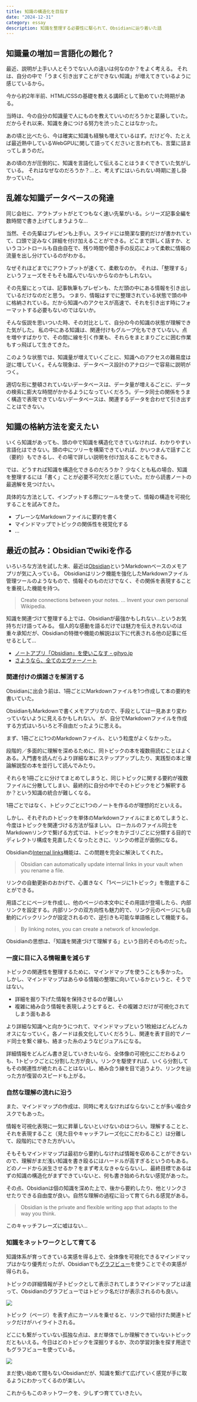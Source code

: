 ```yaml
---
title: 知識の構造化を目指す
date: "2024-12-31"
category: essay
description: 知識を整理する必要性に駆られて、Obsidianに辿り着いた話
---
```


## 知識量の増加＝言語化の難化？

最近、説明が上手い人とそうでない人の違いは何なのか？をよく考える。
それは、自分の中で「うまく引き出すことができない知識」が増えてきているように感じているから。

今から約2年半前、HTML/CSSの基礎を教える講師として勤めていた時期がある。

当時は、今の自分の知識量で人にものを教えていいのだろうかと葛藤していた。だからそれ以来、知識を身につける努力を渋ったことはなかった。

あの頃と比べたら、今は確実に知識も経験も増えているはず。だけど今、たとえば最近熱中しているWebGPUに関して語ってくださいと言われても、言葉に詰まってしまうのだ。

あの頃の方が圧倒的に、知識を言語化して伝えることはうまくできていた気がしている。
それはなぜなのだろうか？…と、考えずにはいられない時期に差し掛かっていた。

## 乱雑な知識データベースの発達

同じ会社に、アウトプットがとてつもなく速い先輩がいる。シリーズ記事全編を数時間で書き上げてしまうような…

当然、その先輩はプレゼンも上手い。スライドには簡潔な要約だけが書かれていて、口頭で淀みなく詳細を付け加えることができる。どこまで詳しく話すか、というコントロールも自由自在で、残り時間や聞き手の反応によって柔軟に情報の流量を出し分けているのがわかる。

なぜそれほどまでにアウトプットが速くて、柔軟なのか。
それは、「整理する」というフェーズをそもそも踏んでいないからなのかもしれない。

その先輩にとっては、記事執筆もプレゼンも、ただ頭の中にある情報を引き出しているだけなのだと思う。
つまり、情報はすでに整理されている状態で頭の中に格納されている。だから知識へのアクセスが高速で、それを引き出す時にフォーマットする必要もないのではないか。

そんな仮説を思いついた時、その対比として、自分の今の知識の状態が理解できた気がした。
私の中にある知識は、関連付けもグループ化もできていない。点を増やすばかりで、その間に線を引く作業も、それらをまとまりごとに囲む作業もすっ飛ばして生きてきた。

このような状態では、知識量が増えていくごとに、知識へのアクセスの難易度は逆に増していく。そんな現象は、データベース設計のアナロジーで容易に説明がつく。

適切な形に整頓されていないデータベースは、データ量が増えるごとに、データの検索に膨大な時間がかかるようになっていくだろう。データ同士の関係をうまく構造で表現できていないデータベースは、関連するデータを合わせて引き出すことはできない。

## 知識の格納方法を変えたい

いくら知識があっても、頭の中で知識を構造化できていなければ、わかりやすい言語化はできない。頭の中にツリーを構築できていれば、かいつまんで話すこと（要約）もできるし、その場で詳しい説明を付け加えることもできる。

では、どうすれば知識を構造化できるのだろうか？
少なくとも私の場合、知識を整理するには「書く」ことが必要不可欠だと感じていた。だから読書ノートの最適解を見つけたい。

具体的な方法として、インプットする際にツールを使って、情報の構造を可視化することを試みてきた。

- プレーンなMarkdownファイルに要約を書く
- マインドマップでトピックの関係性を視覚化する
- …

## 最近の試み：Obsidianでwikiを作る

いろいろな方法を試した末、最近は[Obsidian](https://obsidian.md/)というMarkdownベースのメモアプリが気に入っている。
Obsidianはリンク機能を強化したMarkdownファイル管理ツールのようなもので、情報そのものだけでなく、その関係を表現することを重視した機能を持つ。

> Create connections between your notes. ... Invent your own personal Wikipedia.

知識を関連づけて整理する上では、Obsidianが最強かもしれない…というお気持ちだけ語ってみる。
個人的な感動を語るだけでは魅力を伝えきれないのは重々承知だが、Obsidianの特徴や機能の解説は以下に代表される他の記事に任せるとして…

- [ノートアプリ「Obsidian」を使いこなす - gihyo.jp](https://gihyo.jp/list/group/%E3%83%8E%E3%83%BC%E3%83%88%E3%82%A2%E3%83%97%E3%83%AA-Obsidian-%E3%82%92%E4%BD%BF%E3%81%84%E3%81%93%E3%81%AA%E3%81%99)
- [さようなら、全てのエヴァーノート](https://honeshabri.hatenablog.com/entry/Evernote_to_Obsidian)

### 関連付けの煩雑さを解消する

Obsidianに出会う前は、1冊ごとにMarkdownファイルを1つ作成して本の要約を書いていた。

ObsidianもMarkdownで書くメモアプリなので、手段としては一見あまり変わっていないように見えるかもしれない。
が、自分でMarkdownファイルを作成する方式はいろいろと不自由だったように思える。

まず、1冊ごとに1つのMarkdownファイル、という粒度がよくなかった。

段階的／多面的に理解を深めるために、同トピックの本を複数冊読むことはよくある。入門書を読んだらより詳細な本にステップアップしたり、実践型の本と理論解説型の本を並行して読んでみたり。

それらを1冊ごとに分けてまとめてしまうと、同じトピックに関する要約が複数ファイルに分散してしまい、最終的に自分の中でそのトピックをどう解釈するか？という知識の統合が難しくなる。

1冊ごとではなく、トピックごとに1つのノートを作るのが理想的だといえる。

しかし、それぞれのトピックを単体のMarkdownファイルにまとめてしまうと、今度はトピックを関連づける方法が悩ましい。
ローカルのファイル同士をMarkdownリンクで繋げる方式では、トピックをカテゴリごとに分類する目的でディレクトリ構成を見直したくなったときに、リンクの修正が面倒になる。

Obsidianの[Internal links](https://help.obsidian.md/Linking+notes+and+files/Internal+links)機能は、この問題を完全に解決してくれた。

> Obsidian can automatically update internal links in your vault when you rename a file.

リンクの自動更新のおかげで、心置きなく「1ページに1トピック」を徹底することができる。

用語ごとにページを作成し、他のページの本文中にその用語が登場したら、内部リンクを設定する。内部リンクの双方向性も魅力的で、リンク元のページにも自動的にバックリンクが設定されるので、逆引きも可能な単語帳として機能する。

> By linking notes, you can create a network of knowledge.

Obsidianの思想は、「知識を関連づけて理解する」という目的そのものだった。

### 一度に目に入る情報量を減らす

トピックの関連性を整理するために、マインドマップを使うことも多かった。
しかし、マインドマップはあらゆる情報の整理に向いているかというと、そうではない。

- 詳細を掘り下げた情報を保持させるのが難しい
- 複雑に絡み合う情報を表現しようとすると、その複雑さだけが可視化されてしまう面もある

より詳細な知識へと向かうにつれて、マインドマップという1枚絵はどんどんカオスになっていく。各ノードは長文化していくだろうし、関連を表す目的でノード同士を繋ぐ線も、絡まった糸のようなビジュアルになる。

詳細情報をどんどん書き足していきたいなら、全体像の可視化にこだわるよりも、1トピックごとに分割した方が良い。リンクを駆使すれば、いくら分割してもその関連性が絶たれることはないし、絡み合う線を目で追うより、リンクを辿った方が復習のスピードも上がる。

### 自然な理解の流れに沿う

また、マインドマップの作成は、同時に考えなければならないことが多い複合タスクでもあった。

情報を可視化表現に一気に昇華しないといけないのはつらい。理解することと、それを表現すること（見た目やキャッチフレーズ化にこだわること）は分離して、段階的にできた方がいい。

そもそもマインドマップは最初から要約しなければ情報を収めることができないので、理解がまだ浅い知識を書き殴るにはハードルが高すぎるというのもある。
どのノードから派生させるか？をまず考えなきゃならないし、最終目標であるはずの知識の構造化がまずできていないと、何も書き始められない感覚があった。

その点、Obsidianは個の知識を深めた上で、後から要約したり、他とリンクさせたりできる自由度が良い。自然な理解の過程に沿って育てられる感覚がある。

> Obsidian is the private and flexible writing app that adapts to the way you think.

このキャッチフレーズに嘘はない…

### 知識をネットワークとして育てる

知識体系が育ってきている実感を得る上で、全体像を可視化できるマインドマップはかなり優秀だったが、Obsidianでも[グラフビュー](https://help.obsidian.md/Plugins/Graph+view)を使うことでその実感が得られる。

トピックの詳細情報が子トピックとして表示されてしまうマインドマップとは違って、Obsidianのグラフビューではトピック名だけが表示されるのも良い。

![](../../../assets/blog/2024-knowledge-network/obsidian-graph-view.png)

トピック（ページ）を表す点にカーソルを乗せると、リンクで紐付けた関連トピックだけがハイライトされる。

どこにも繋がっていない孤独な点は、まだ単体でしか理解できていないトピックだともいえる。今日はどのトピックを深掘りするか、次の学習対象を探す用途でもグラフビューを使っている。

![](../../../assets/blog/2024-knowledge-network/obsidian-graph-view-hover.png)

まだ使い始めて間もないObsidianだが、知識を繋げて広げていく感覚が手に取るようにわかってくるのが楽しい。

これからもこのネットワークを、少しずつ育てていきたい。
